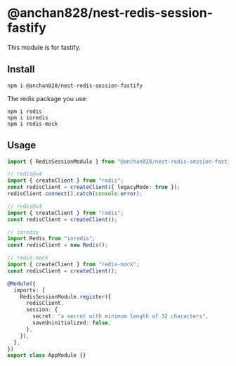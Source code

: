 # @anchan828/nest-redis-session-fastify

This module is for fastify.

## Install

```shell
npm i @anchan828/nest-redis-session-fastify
```

The redis package you use:

```shell
npm i redis
npm i ioredis
npm i redis-mock
```

## Usage

```typescript
import { RedisSessionModule } from "@anchan828/nest-redis-session-fastify";

// redis@v4
import { createClient } from "redis";
const redisClient = createClient({ legacyMode: true });
redisClient.connect().catch(console.error);

// redis@v3
import { createClient } from "redis";
const redisClient = createClient();

// ioredis
import Redis from "ioredis";
const redisClient = new Redis();

// redis-mock
import { createClient } from "redis-mock";
const redisClient = createClient();

@Module({
  imports: [
    RedisSessionModule.register({
      redisClient,
      session: {
        secret: "a secret with minimum length of 32 characters",
        saveUninitialized: false,
      },
    }),
  ],
})
export class AppModule {}
```
